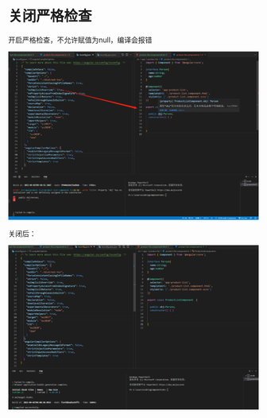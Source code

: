 # 关闭严格检查

开启严格检查，不允许赋值为null，编译会报错

![image-20220902115944678](Imag/image-20220902115944678.png)

关闭后：

![image-20220902120039710](Imag/image-20220902120039710.png)